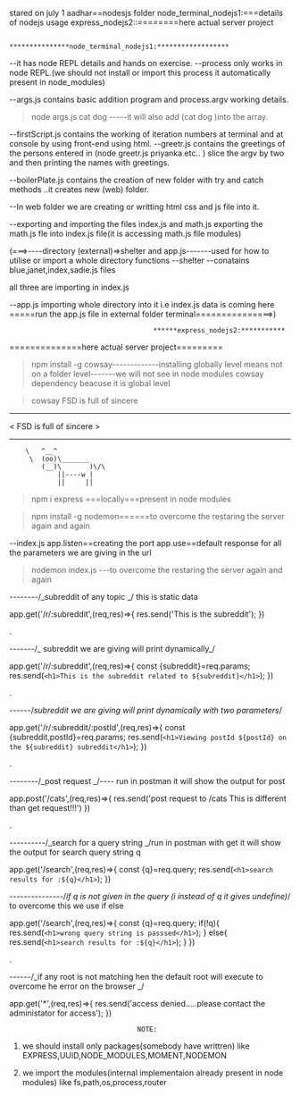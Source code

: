 stared on july 1
aadhar==nodesjs folder
node_terminal_nodejs1:===details of nodejs usage
express_nodejs2::========here actual server project

                                        ***************node_terminal_nodejs1:******************

--it has node REPL details and hands on exercise.
--process only works in node REPL.(we should not install or import this process it automatically present in node_modules)

--args.js contains basic addition program and process.argv working details.

> node args.js cat dog -----it will also add (cat dog )into the array.

--firstScript.js contains the working of iteration numbers at terminal and at console by using front-end using html.
--greetr.js contains the greetings of the persons entered in (node greetr.js priyanka etc.. ) slice the argv by two and then printing the names with greetings.

--boilerPlate.js contains the creation of new folder with try and catch methods ..it creates new (web) folder.

--In web folder we are creating or writting html css and js file into it.

--exporting and importing the files index.js and math.js
exporting the math.js fle into index.js file(it is accessing math.js file modules)

(===>----directory (external)=>shelter and app.js-------used for how to utilise or import a whole directory functions
--shelter --conatains blue,janet,index,sadie.js files

all three are importing in index.js

--app.js importing whole directory into it i.e index.js data is coming here
=====run the app.js file in external folder terminal===============>)

                                        ******express_nodejs2:***********

==============here actual server project=========

> npm install -g cowsay-------------installing globally level means not on a folder level-------we will not see in node modules cowsay dependency beacuse it is global level

> cowsay FSD is full of sincere

---

< FSD is full of sincere >

---

        \   ^__^
         \  (oo)\_______
            (__)\       )\/\
                ||----w |
                ||     ||

> npm i express ===locally===present in node modules

> npm install -g nodemon======to overcome the restaring the server again and again

--index.js
app.listen==creating the port
app.use==default response for all the parameters we are giving in the url

> nodemon index.js ---to overcome the restaring the server again and again

--------/_subreddit of any topic _/ this is static data

app.get('/r/:subreddit',(req,res)=>{
res.send('This is the subreddit');
})

.

-------/_ subreddit we are giving will print dynamically_/

app.get('/r/:subreddit',(req,res)=>{
const {subreddit}=req.params;
res.send(`<h1>This is the subreddit related to ${subreddit}</h1>`);
})

.

------/_subreddit we are giving will print dynamically with two parameters_/

app.get('/r/:subreddit/:postId',(req,res)=>{
const {subreddit,postId}=req.params;
res.send(`<h1>Viewing postId ${postId} on the ${subreddit} subreddit</h1>`);
})

.

--------/_post request _/---- run in postman it will show the output for post

app.post('/cats',(req,res)=>{
res.send('post request to /cats This is different than get request!!!')
})

.

----------/_search for a query string _/run in postman with get it will show the output for search query string q

app.get('/search',(req,res)=>{
const {q}=req.query;
res.send(`<h1>search results for :${q}</h1>`);
})

---------------/_if q is not given in the query (i instead of q it gives undefine)_/ to overcome this we use if else

app.get('/search',(req,res)=>{
const {q}=req.query;
if(!q){
res.send(`<h1>wrong query string is passsed</h1>`);
}
else{
res.send(`<h1>search results for :${q}</h1>`);
}
})

.

------/_if any root is not matching hen the default root will execute to overcome he error on the browser _/

app.get('\*',(req,res)=>{
res.send('access denied.....please contact the administator for access');
})

                                    NOTE:

1. we should install only packages(somebody have writtren) like EXPRESS,UUID,NODE_MODULES,MOMENT,NODEMON

2. we import the modules(internal implementaion already present in node modules) like fs,path,os,process,router
